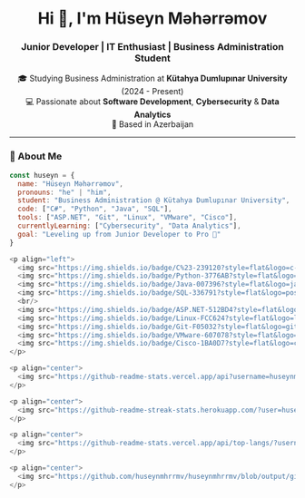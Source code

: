 <h1 align="center">Hi 👋, I'm Hüseyn Məhərrəmov</h1>
<h3 align="center">Junior Developer | IT Enthusiast | Business Administration Student</h3>

<p align="center">
  🎓 Studying Business Administration at <b>Kütahya Dumlupınar University</b> (2024 - Present) <br>
  💻 Passionate about <b>Software Development</b>, <b>Cybersecurity</b> & <b>Data Analytics</b> <br>
  📍 Based in Azerbaijan
</p>

---

### 🚀 About Me
```javascript
const huseyn = {
  name: "Hüseyn Məhərrəmov",
  pronouns: "he" | "him",
  student: "Business Administration @ Kütahya Dumlupınar University",
  code: ["C#", "Python", "Java", "SQL"],
  tools: ["ASP.NET", "Git", "Linux", "VMware", "Cisco"],
  currentlyLearning: ["Cybersecurity", "Data Analytics"],
  goal: "Leveling up from Junior Developer to Pro 🚀"
}

<p align="left">
  <img src="https://img.shields.io/badge/C%23-239120?style=flat&logo=c-sharp&logoColor=white"/>
  <img src="https://img.shields.io/badge/Python-3776AB?style=flat&logo=python&logoColor=white"/>
  <img src="https://img.shields.io/badge/Java-007396?style=flat&logo=java&logoColor=white"/>
  <img src="https://img.shields.io/badge/SQL-336791?style=flat&logo=postgresql&logoColor=white"/>
  <br/>
  <img src="https://img.shields.io/badge/ASP.NET-512BD4?style=flat&logo=dotnet&logoColor=white"/>
  <img src="https://img.shields.io/badge/Linux-FCC624?style=flat&logo=linux&logoColor=black"/>
  <img src="https://img.shields.io/badge/Git-F05032?style=flat&logo=git&logoColor=white"/>
  <img src="https://img.shields.io/badge/VMware-607078?style=flat&logo=vmware&logoColor=white"/>
  <img src="https://img.shields.io/badge/Cisco-1BA0D7?style=flat&logo=cisco&logoColor=white"/>
</p>

<p align="center">
  <img src="https://github-readme-stats.vercel.app/api?username=huseynmhrrmv&show_icons=true&theme=tokyonight" alt="Huseyn's GitHub stats"/>
</p>

<p align="center">
  <img src="https://github-readme-streak-stats.herokuapp.com/?user=huseynmhrrmv&theme=tokyonight" alt="GitHub Streak"/>
</p>

<p align="center">
  <img src="https://github-readme-stats.vercel.app/api/top-langs/?username=huseynmhrrmv&layout=compact&theme=tokyonight" alt="Top Langs"/>
</p>

<p align="center">
  <img src="https://github.com/huseynmhrrmv/huseynmhrrmv/blob/output/github-contribution-grid-snake.svg" alt="snake animation"/>
</p>
